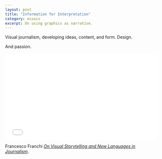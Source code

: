 ```yaml
---
layout: post
title: "Information for Interpretation"
category: essais
excerpt: On using graphics as narrative.  
---
```


Visual journalism, developing ideas, content, and form. Design.  

And passion.  

<iframe src="//player.vimeo.com/video/35951116" width="500" height="281" frameborder="0"> </iframe> 

Francesco Franchi [_On Visual Storytelling and New Languages in Journalism_](http://vimeo.com/35951116).  

<a href="https://plus.google.com/+VincentBarr0?rel=author"></a>